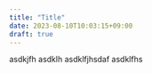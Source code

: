 ```yaml
---
title: "Title"
date: 2023-08-10T10:03:15+09:00
draft: true
---
```

asdkjfh
asdklh
asdklfjhsdaf
asdklfhs
